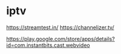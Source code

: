 # iptv

https://streamtest.in/
https://channelizer.tv/

https://play.google.com/store/apps/details?id=com.instantbits.cast.webvideo
